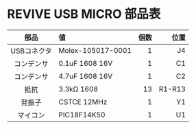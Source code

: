 # REVIVE USB MICRO 部品表

部品|値|個数|位置
:-:|:-|-:|-:
USBコネクタ|Molex-105017-0001|1|J4
コンデンサ|0.1uF 1608 16V|1|C1
コンデンサ|4.7uF 1608 16V|1|C2
抵抗|3.3kΩ 1608|13|R1-R13
発振子|CSTCE 12MHz|1|Y1
マイコン|PIC18F14K50|1|U1
